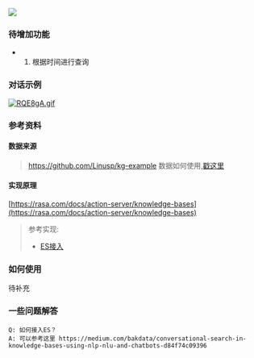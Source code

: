 ![](https://img.shields.io/badge/python-3.7%20%7C%20-blue)
### 待增加功能
- 1. 根据时间进行查询 


### 对话示例
[![RQE8gA.gif](https://z3.ax1x.com/2021/06/24/RQE8gA.gif)](https://imgtu.com/i/RQE8gA)

### 参考资料
#### 数据来源
> https://github.com/Linusp/kg-example
> 数据如何使用,[戳这里](https://www.zmonster.me/2019/04/30/neo4j-introduction.html#org02654fb)

#### 实现原理
[https://rasa.com/docs/action-server/knowledge-bases](https://rasa.com/docs/action-server/knowledge-bases)
> 参考实现:
> - [ES接入](https://medium.com/bakdata/conversational-search-in-knowledge-bases-using-nlp-nlu-and-chatbots-d84f74c09396)
 
### 如何使用
待补充

### 一些问题解答

```
Q: 如何接入ES？
A: 可以参考这里 https://medium.com/bakdata/conversational-search-in-knowledge-bases-using-nlp-nlu-and-chatbots-d84f74c09396
``` 
